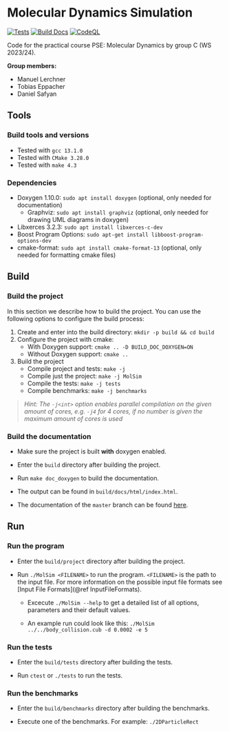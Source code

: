 # Molecular Dynamics Simulation

[![Tests](https://github.com/ManuelLerchner/MolSim-WS23-24/actions/workflows/tests.yml/badge.svg)](https://github.com/ManuelLerchner/MolSim-WS23-24/actions/workflows/tests.yml)
[![Build Docs](https://github.com/ManuelLerchner/MolSim-WS23-24/actions/workflows/build-docs.yml/badge.svg)](https://github.com/ManuelLerchner/MolSim-WS23-24/actions/workflows/build-docs.yml)
[![CodeQL](https://github.com/ManuelLerchner/MolSim-WS23-24/actions/workflows/codeql.yml/badge.svg)](https://github.com/ManuelLerchner/MolSim-WS23-24/actions/workflows/codeql.yml)

Code for the practical course PSE: Molecular Dynamics by group C (WS 2023/24).

**Group members:**

- Manuel Lerchner
- Tobias Eppacher
- Daniel Safyan

## Tools

### Build tools and versions

- Tested with `gcc 13.1.0`
- Tested with `CMake 3.28.0`
- Tested with `make 4.3`

### Dependencies

- Doxygen 1.10.0: `sudo apt install doxygen` (optional, only needed for documentation)
  - Graphviz: `sudo apt install graphviz` (optional, only needed for drawing UML diagrams in doxygen)
- Libxerces 3.2.3: `sudo apt install libxerces-c-dev`
- Boost Program Options: `sudo apt-get install libboost-program-options-dev`
- cmake-format: `sudo apt install cmake-format-13` (optional, only needed for formatting cmake files)

## Build

### Build the project

In this section we describe how to build the project. You can use the following options to configure the build process:

1. Create and enter into the build directory: `mkdir -p build && cd build`
2. Configure the project with cmake:
   - With Doxygen support: `cmake .. -D BUILD_DOC_DOXYGEN=ON`
   - Without Doxygen support: `cmake ..`
3. Build the project
   - Compile project and tests: `make -j`
   - Compile just the project: `make -j MolSim`
   - Compile the tests: `make -j tests`
   - Compile benchmarks: `make -j benchmarks`

>*Hint: The `-j<int>` option enables parallel compilation on the given amount of cores, e.g. `-j4` for 4 cores, if no number is given the maximum amount of cores is used*

### Build the documentation

- Make sure the project is built **with** doxygen enabled.

- Enter the `build` directory after building the project.

- Run `make doc_doxygen` to build the documentation.

- The output can be found in `build/docs/html/index.html`.

- The documentation of the `master` branch can be found [here](https://manuellerchner.github.io/MolSim-WS23-24/).

## Run

### Run the program

- Enter the `build/project` directory after building the project.

- Run `./MolSim <FILENAME>` to run the program. `<FILENAME>` is the path to the input file. For more information on the possible input file formats see [Input File Formats](@ref InputFileFormats).

  - Excecute `./MolSim --help` to get a detailed list of all options, parameters and their default values.

  - An example run could look like this: `./MolSim ../../body_collision.cub -d 0.0002 -e 5`

### Run the tests

- Enter the `build/tests` directory after building the tests.

- Run `ctest` or `./tests` to run the tests.

### Run the benchmarks

- Enter the `build/benchmarks` directory after building the benchmarks.

- Execute one of the benchmarks. For example: `./2DParticleRect`
